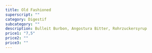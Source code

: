 ```yaml
---
title: Old Fashioned
superscript: ""
category: Digestif
subcategory: ""
description: Bulleit Burbon, Angostura Bitter, Rohrzuckersyrup
price1: "7,5"
price2: ""
price3: ""
---
```

